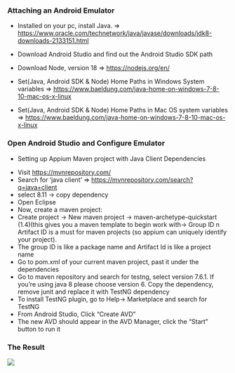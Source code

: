 ### Attaching an Android Emulator

- Installed on your pc, install Java. => https://www.oracle.com/technetwork/java/javase/downloads/jdk8-downloads-2133151.html

- Download Android Studio and find out the Android Studio SDK path
- Download Node, version 18 => https://nodejs.org/en/
- Set(Java, Android SDK & Node) Home Paths in Windows System variables => https://www.baeldung.com/java-home-on-windows-7-8-10-mac-os-x-linux

- Set(Java, Android SDK & Node) Home Paths in Mac OS system variables => https://www.baeldung.com/java-home-on-windows-7-8-10-mac-os-x-linux

### Open Android Studio and Configure Emulator

* Setting up Appium Maven project with Java Client Dependencies
- Visit https://mvnrepository.com/
- Search for ‘java client’ => https://mvnrepository.com/search?q=java+client
- select 8.11 -> copy dependency 
- Open Eclipse
- Now, create a maven project:
- Create project -> New maven project -> maven-archetype-quickstart (1.4)(this gives you a maven template to begin work with-> Group ID n Artifact ID is a must for maven projects  (so appium can uniquely identify your project). 
- The group ID is like a package name and Artifact Id is like a project name 
- Go to pom.xml of your current maven project, past it under the dependencies 
- Go to maven repository and search for testng, select version 7.6.1. If you’re using java 8 please choose version 6. Copy the dependency, remove junit and replace it with TestNG dependency
- To install TestNG plugin, go to Help-> Marketplace and search for TestNG
- From Android Studio, Click “Create AVD”
- The new AVD should appear in the AVD Manager, click the “Start” button to run it

### The Result
<img src="img/img1.gif" />